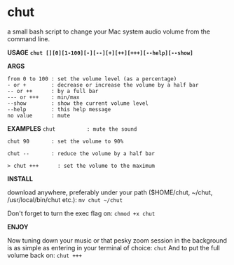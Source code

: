 # chut
a small bash script to change your Mac system audio volume from the command line.

**USAGE**
**`chut [][0][1-100][-][--][+][++][+++][--help][--show]`**

**ARGS** 
```
from 0 to 100 : set the volume level (as a percentage)
- or +        : decrease or increase the volume by a half bar
-- or ++      : by a full bar
--- or +++    : min/max
--show        : show the current volume level
--help        : this help message
no value      : mute

```

**EXAMPLES**
`chut          : mute the sound`

`chut 90       : set the volume to 90%`

`chut --       : reduce the volume by a half bar`

`> chut +++      : set the volume to the maximum`

**INSTALL**

download anywhere, preferably under your path ($HOME/chut, ~/chut, /usr/local/bin/chut etc.): 
```mv chut ~/chut``` 

Don't forget to turn the exec flag on: 
```chmod +x chut``` 

**ENJOY**

Now tuning down your music or that pesky zoom session in the background is as simple as entering in your terminal of choice: 
`chut` 
And to put the full volume back on: 
`chut +++` 

